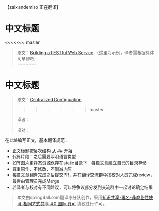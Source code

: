 【zaixiandemiao 正在翻译】		
		
# 中文标题		

<<<<<<< master
> 原文：[Building a RESTful Web Service](https://spring.io/guides/gs/rest-service/) （这里为示例，译者需根据具体文章修改）		
=======
# 中文标题

> 原文：[Centralized Configuration](https://spring.io/guides/gs/centralized-configuration/)
>>>>>>> master
>
> 译者：		
>
> 校对：		

在此处编写正文，基本翻译规范：		

* 正文标题按层次结构 从 \#\# 开始		
* 代码片段\`\`\`之后需要写明语言类型		
* 如有图片更静态资源保存在static目录下，每篇文章建立自己的目录存储		
* 尊重原作、不修改、不删减内容		
* 每篇文章翻译完成之后提交PR，并在翻译交流群中找校对人员完成review，最后由管理员完成Merge		
* 若译者与校对有不同建议，可以将争议部分发到交流群中一起讨论确定结果		
		
> 本文由spring4all.com翻译小分队创作，采用[知识共享-署名-非商业性使用-相同方式共享 4.0 国际 许可](http://creativecommons.org/licenses/by-nc-sa/4.0/) 协议进行许可。
